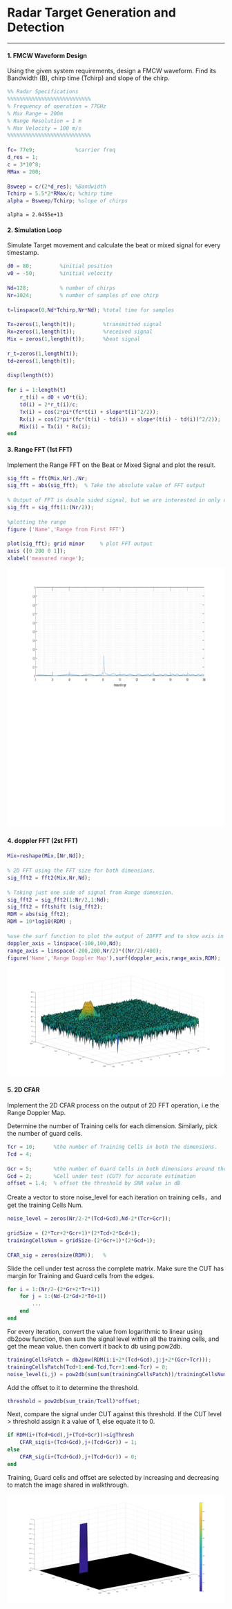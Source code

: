 # Radar Target Generation and Detection

 ---
#### 1. FMCW Waveform Design
Using the given system requirements, design a FMCW waveform. Find its Bandwidth (B), chirp time (Tchirp) and slope of the chirp.

```Matlab
%% Radar Specifications 
%%%%%%%%%%%%%%%%%%%%%%%%%%%
% Frequency of operation = 77GHz
% Max Range = 200m
% Range Resolution = 1 m
% Max Velocity = 100 m/s
%%%%%%%%%%%%%%%%%%%%%%%%%%%

fc= 77e9;             %carrier freq
d_res = 1;
c = 3*10^8;
RMax = 200;

Bsweep = c/(2*d_res); %Bandwidth
Tchirp = 5.5*2*RMax/c; %chirp time
alpha = Bsweep/Tchirp; %slope of chirps
```

`alpha = 2.0455e+13`

#### 2. Simulation Loop
Simulate Target movement and calculate the beat or mixed signal for every timestamp.

```Matlab
d0 = 80;         %initial position 
v0 = -50;        %initial velocity

Nd=128;          % number of chirps
Nr=1024;         % number of samples of one chirp

t=linspace(0,Nd*Tchirp,Nr*Nd); %total time for samples

Tx=zeros(1,length(t));         %transmitted signal
Rx=zeros(1,length(t));         %received signal
Mix = zeros(1,length(t));      %beat signal

r_t=zeros(1,length(t));
td=zeros(1,length(t));

disp(length(t))

for i = 1:length(t)
    r_t(i) = d0 + v0*t(i);
    td(i) = 2*r_t(i)/c;
    Tx(i) = cos(2*pi*(fc*t(i) + slope*t(i)^2/2));
    Rx(i) = cos(2*pi*(fc*(t(i) - td(i)) + slope*(t(i) - td(i))^2/2));
    Mix(i) = Tx(i) * Rx(i);
end
```

#### 3. Range FFT (1st FFT)

Implement the Range FFT on the Beat or Mixed Signal and plot the result.

```Matlab
sig_fft = fft(Mix,Nr)./Nr;
sig_fft = abs(sig_fft);  % Take the absolute value of FFT output

% Output of FFT is double sided signal, but we are interested in only one side of the spectrum.Hence we throw out half of the samples.
sig_fft = sig_fft(1:(Nr/2));

%plotting the range
figure ('Name','Range from First FFT')

plot(sig_fft); grid minor     % plot FFT output 
axis ([0 200 0 1]);
xlabel('measured range');
```
<img src="range_FFT.png" width = "1500" height="600" />

#### 4. doppler FFT (2st FFT)

```Matlab
Mix=reshape(Mix,[Nr,Nd]);

% 2D FFT using the FFT size for both dimensions.
sig_fft2 = fft2(Mix,Nr,Nd);

% Taking just one side of signal from Range dimension.
sig_fft2 = sig_fft2(1:Nr/2,1:Nd);
sig_fft2 = fftshift (sig_fft2);
RDM = abs(sig_fft2);
RDM = 10*log10(RDM) ;

%use the surf function to plot the output of 2DFFT and to show axis in both dimensions
doppler_axis = linspace(-100,100,Nd);
range_axis = linspace(-200,200,Nr/2)*((Nr/2)/400);
figure('Name','Range Doppler Map'),surf(doppler_axis,range_axis,RDM);
```
![result](2D_FFT.PNG)

#### 5. 2D CFAR
Implement the 2D CFAR process on the output of 2D FFT operation, i.e the Range Doppler Map.

Determine the number of Training cells for each dimension. Similarly, pick the number of guard cells.

```Matlab
Tcr = 10;      %the number of Training Cells in both the dimensions.
Tcd = 4;

Gcr = 5;       %the number of Guard Cells in both dimensions around the
Gcd = 2;       %Cell under test (CUT) for accurate estimation
offset = 1.4;  % offset the threshold by SNR value in dB
```

Create a vector to store noise_level for each iteration on training cells，and  get the training Cells Num.

```Matlab
noise_level = zeros(Nr/2-2*(Tcd+Gcd),Nd-2*(Tcr+Gcr));

gridSize = (2*Tcr+2*Gcr+1)*(2*Tcd+2*Gcd+1);
trainingCellsNum = gridSize-(2*Gcr+1)*(2*Gcd+1);

CFAR_sig = zeros(size(RDM));   %
```

Slide the cell under test across the complete matrix. Make sure the CUT has margin for Training and Guard cells from the edges.

```Matlab
for i = 1:(Nr/2-(2*Gr+2*Tr+1))
    for j = 1:(Nd-(2*Gd+2*Td+1))
        ...
    end
end
```

For every iteration,  convert the value from logarithmic to linear using db2pow function, then sum the signal level within all the training cells, and get the mean value. then convert it back to db using pow2db.

```Matlab
trainingCellsPatch = db2pow(RDM(i:i+2*(Tcd+Gcd),j:j+2*(Gcr+Tcr)));
trainingCellsPatch(Tcd+1:end-Tcd,Tcr+1:end-Tcr) = 0;
noise_level(i,j) = pow2db(sum(sum(trainingCellsPatch))/trainingCellsNum);
```

Add the offset to it to determine the threshold.

```Matlab
threshold = pow2db(sum_train/Tcell)*offset;
```

Next, compare the signal under CUT against this threshold.
If the CUT level > threshold assign it a value of 1, else equate it to 0.

```Matlab
if RDM(i+(Tcd+Gcd),j+(Tcd+Gcr))>sigThresh
    CFAR_sig(i+(Tcd+Gcd),j+(Tcd+Gcr)) = 1;
else
    CFAR_sig(i+(Tcd+Gcd),j+(Tcd+Gcr)) = 0;
end
```

Training, Guard cells and offset are selected by increasing and decreasing to match the image shared in walkthrough.

![result](CFAR.PNG)
